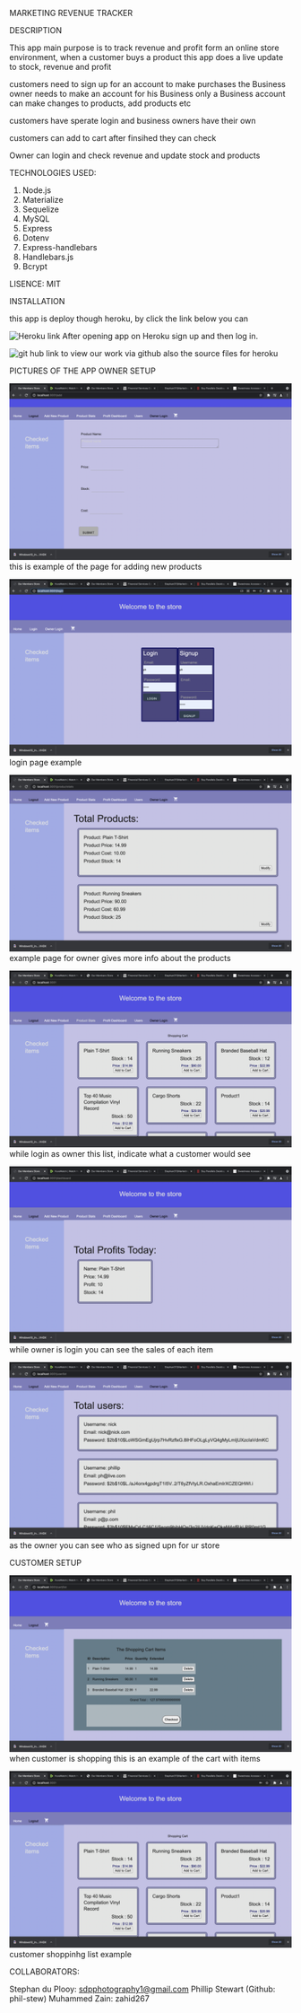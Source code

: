 MARKETING REVENUE TRACKER  

 DESCRIPTION

 This app main purpose is to track revenue and profit form an online store environment,
when a customer buys a product this app does a live update to stock, revenue and profit 

customers need to sign up for an account to make purchases 
the Business owner needs to make an account for his Business
only a Business account can make changes to products, add products etc

customers have sperate login  and business owners have their own 

customers can add to cart after finsihed they can check 

Owner can login and check revenue and update stock and products

TECHNOLOGIES USED:
1. Node.js
2. Materialize
3. Sequelize
4. MySQL
5. Express
6. Dotenv
7. Express-handlebars
8. Handlebars.js
9. Bcrypt

LISENCE: MIT

INSTALLATION 

this app is deploy though heroku, by click the link below you can 

![Heroku link](https://business-revenue-tracker.herokuapp.com/)
After opening app on Heroku sign up and then log in.

![git hub link](https://github.com/Stephan311/Marketing-Revenue-Tracker)
to view our work via github also the source files for heroku

PICTURES OF THE APP
OWNER SETUP

![adding Products ](./public/images/add-pro.png)
this is example of the page for adding new products

![login page](./public/images/login-page.png)
login page example 

![product details page](./public/images/product-details.png)
example page for owner gives more info about the products 

![product list for customer](./public/images/products-list.png)
while login as owner this list, indicate what a customer would see

![profit page](./public/images/profit-page.png)
while owner is login you can see the sales of each item 

![User list](./public/images/User-list.png)
as the owner you can see who as signed upn for ur store

CUSTOMER SETUP

![Chart list](./public/images/cart-list.png)
when customer is shopping this is an example of the cart with items

![product list](./public/images/shop-list.png)
customer shoppinhg list example 

COLLABORATORS:

Stephan du Plooy: sdpphotography1@gmail.com
Phillip Stewart (Github: phil-stew)
Muhammed Zain: zahid267
